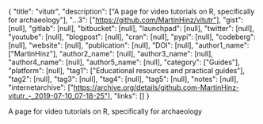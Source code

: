 {
  "title": "vitutr",
  "description": ["A page for video tutorials on R, specifically for archaeology"],
  "...3": ["https://github.com/MartinHinz/vitutr"],
  "gist": [null],
  "gitlab": [null],
  "bitbucket": [null],
  "launchpad": [null],
  "twitter": [null],
  "youtube": [null],
  "blogpost": [null],
  "cran": [null],
  "pypi": [null],
  "codeberg": [null],
  "website": [null],
  "publication": [null],
  "DOI": [null],
  "author1_name": ["MartinHinz"],
  "author2_name": [null],
  "author3_name": [null],
  "author4_name": [null],
  "author5_name": [null],
  "category": ["Guides"],
  "platform": [null],
  "tag1": ["Educational resources and practical guides"],
  "tag2": [null],
  "tag3": [null],
  "tag4": [null],
  "tag5": [null],
  "notes": [null],
  "internetarchive": ["https://archive.org/details/github.com-MartinHinz-vitutr_-_2019-07-10_07-18-25"],
  "links": []
}

<!-- Generated by csv2md.R – do not edit by hand -->

A page for video tutorials on R, specifically for archaeology